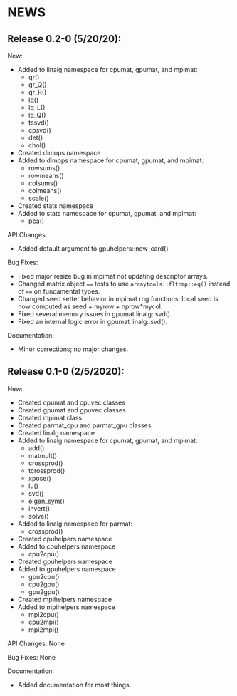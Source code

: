 # NEWS

## Release 0.2-0 (5/20/20):

New:
  * Added to linalg namespace for cpumat, gpumat, and mpimat:
      - qr()
      - qr_Q()
      - qr_R()
      - lq()
      - lq_L()
      - lq_Q()
      - tssvd()
      - cpsvd()
      - det()
      - chol()
  * Created dimops namespace
  * Added to dimops namespace for cpumat, gpumat, and mpimat:
      - rowsums()
      - rowmeans()
      - colsums()
      - colmeans()
      - scale()
  * Created stats namespace
  * Added to stats namespace for cpumat, gpumat, and mpimat:
      - pca()

API Changes:
  * Added default argument to gpuhelpers::new_card()

Bug Fixes:
  * Fixed major resize bug in mpimat not updating descriptor arrays.
  * Changed matrix object `==` tests to use `arraytools::fltcmp::eq()` instead
    of `==` on fundamental types.
  * Changed seed setter behavior in mpimat rng functions: local seed is now
    computed as seed + myrow + nprow*mycol.
  * Fixed several memory issues in gpumat linalg::svd().
  * Fixed an internal logic error in gpumat linalg::svd().

Documentation:
  * Minor corrections; no major changes.





## Release 0.1-0 (2/5/2020):

New:
  * Created cpumat and cpuvec classes
  * Created gpumat and gpuvec classes
  * Created mpimat class
  * Created parmat_cpu and parmat_gpu classes
  * Created linalg namespace
  * Added to linalg namespace for cpumat, gpumat, and mpimat:
      - add()
      - matmult()
      - crossprod()
      - tcrossprod()
      - xpose()
      - lu()
      - svd()
      - eigen_sym()
      - invert()
      - solve()
  * Added to linalg namespace for parmat:
      - crossprod()
  * Created cpuhelpers namespace
  * Added to cpuhelpers namespace
      - cpu2cpu()
  * Created gpuhelpers namespace
  * Added to gpuhelpers namespace
      - gpu2cpu()
      - cpu2gpu()
      - gpu2gpu()
  * Created mpihelpers namespace
  * Added to mpihelpers namespace
      - mpi2cpu()
      - cpu2mpi()
      - mpi2mpi()

API Changes: None

Bug Fixes: None

Documentation:
  * Added documentation for most things.
